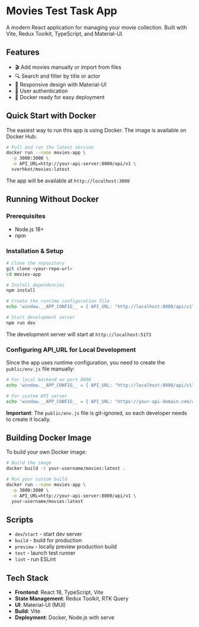 # Movies Test Task App

A modern React application for managing your movie collection. Built with Vite, Redux Toolkit, TypeScript, and Material-UI.

## Features

- 🎬 Add movies manually or import from files
- 🔍 Search and filter by title or actor
- 📱 Responsive design with Material-UI
- 🔐 User authentication
- 🐳 Docker ready for easy deployment

## Quick Start with Docker

The easiest way to run this app is using Docker. The image is available on Docker Hub:

```bash
# Pull and run the latest version
docker run --name movies-app \
  -p 3000:3000 \
  -e API_URL=http://your-api-server:8000/api/v1 \
  sverhkot/movies:latest
```

The app will be available at `http://localhost:3000`

## Running Without Docker

### Prerequisites

- Node.js 18+ 
- npm

### Installation & Setup

```bash
# Clone the repository
git clone <your-repo-url>
cd movies-app

# Install dependencies
npm install

# Create the runtime configuration file
echo 'window.__APP_CONFIG__ = { API_URL: "http://localhost:8000/api/v1" };' > public/env.js

# Start development server
npm run dev
```

The development server will start at `http://localhost:5173`

### Configuring API_URL for Local Development

Since the app uses runtime configuration, you need to create the `public/env.js` file manually:

```bash
# For local backend on port 8000
echo 'window.__APP_CONFIG__ = { API_URL: "http://localhost:8000/api/v1" };' > public/env.js

# For custom API server
echo 'window.__APP_CONFIG__ = { API_URL: "https://your-api-domain.com/api/v1" };' > public/env.js
```

**Important**: The `public/env.js` file is git-ignored, so each developer needs to create it locally.

## Building Docker Image

To build your own Docker image:

```bash
# Build the image
docker build -t your-username/movies:latest .

# Run your custom build
docker run --name movies-app \
  -p 3000:3000 \
  -e API_URL=http://your-api-server:8000/api/v1 \
  your-username/movies:latest
```

## Scripts

- `dev`/`start` - start dev server
- `build` - build for production
- `preview` - locally preview production build
- `test` - launch test runner
- `lint` - run ESLint

## Tech Stack

- **Frontend**: React 18, TypeScript, Vite
- **State Management**: Redux Toolkit, RTK Query
- **UI**: Material-UI (MUI)
- **Build**: Vite
- **Deployment**: Docker, Node.js with serve
